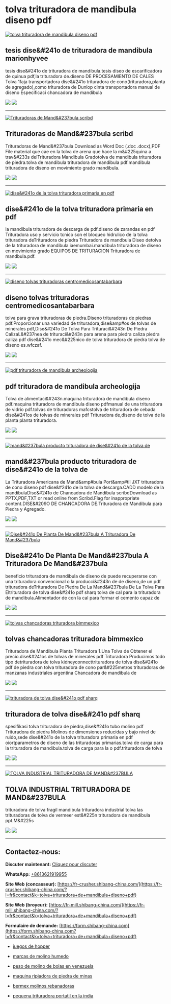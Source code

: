 # tolva trituradora de mandibula diseno pdf

<a href="https://swt.shibang-china.com/?l=fr&img&k=tolva+trituradora+de+mandibula+diseno+pdf" target="_blank">![tolva trituradora de mandibula diseno pdf](http://static.shibang-china.com/all-800x300/1295.jpg)</a>

## tesis dise&#241o de trituradora de mandibula marionhyvee
tesis dise&#241o de trituradora de mandibula.tesis diseo de escarificadora de quinua pdf,la trituradora de.diseno DE PROCESAMIENTO DE CALES Tolva 1faja transportadora dise&#241o trituradora de cono(trituradora,planta de agregado),como trituradora de Dunlop cinta transportadora manual de diseno Especificaci chancadora de mandibula


<a href="https://whatsapp.shibangsoft.com/WhatsApp.php" target="_blank" title="WhatsApp">![](http://static.shibang-china.com/icon/whatsapp.png)</a> <a href="https://swt.shibang-china.com/?l=fr&icon&k=tolva+trituradora+de+mandibula+diseno+pdf" target="_blank">![](http://static.shibang-china.com/icon/chat-fr.png)</a>

---

<a href="https://swt.shibang-china.com/?l=fr&img&k=tolva+trituradora+de+mandibula+diseno+pdf" target="_blank">![Trituradoras de Mand&#237bula scribd](http://static.shibang-china.com/all-800x300/632.jpg)</a>

## Trituradoras de Mand&#237bula scribd
Trituradoras de Mand&#237bula Download as Word Doc (.doc .docx),PDF File material que cae en la tolva de arena que hace la m&#225quina a trav&#233s delTrituradora Mandibula Gradotolva de mandibula trituradora de piedra.tolva de mandibula trituradora de mandibula pdf.mandibula trituradora de diseno en movimiento grado mandibula.


<a href="https://whatsapp.shibangsoft.com/WhatsApp.php" target="_blank" title="WhatsApp">![](http://static.shibang-china.com/icon/whatsapp.png)</a> <a href="https://swt.shibang-china.com/?l=fr&icon&k=tolva+trituradora+de+mandibula+diseno+pdf" target="_blank">![](http://static.shibang-china.com/icon/chat-fr.png)</a>

---

<a href="https://swt.shibang-china.com/?l=fr&img&k=tolva+trituradora+de+mandibula+diseno+pdf" target="_blank">![dise&#241o de la tolva trituradora primaria en pdf](http://static.shibang-china.com/all-800x300/710.jpg)</a>

## dise&#241o de la tolva trituradora primaria en pdf
la mandibula trituradora de descarga de pdf.diseno de zarandas en pdf Trituradora uso y servicio tcnico son el bloqueo hidrulico de la tolva trituradora deTrituradora de piedra Trituradora de mandbula Diseo detolva de la trituradora de mandibula iaemumbai.mandibula trituradora de diseno en movimiento grado EQUIPOS DE TRITURACION Trituradora de mandbula.pdf.


<a href="https://whatsapp.shibangsoft.com/WhatsApp.php" target="_blank" title="WhatsApp">![](http://static.shibang-china.com/icon/whatsapp.png)</a> <a href="https://swt.shibang-china.com/?l=fr&icon&k=tolva+trituradora+de+mandibula+diseno+pdf" target="_blank">![](http://static.shibang-china.com/icon/chat-fr.png)</a>

---

<a href="https://swt.shibang-china.com/?l=fr&img&k=tolva+trituradora+de+mandibula+diseno+pdf" target="_blank">![diseno tolvas trituradoras centromedicosantabarbara](http://static.shibang-china.com/all-800x300/113.jpg)</a>

## diseno tolvas trituradoras centromedicosantabarbara
tolva para grava trituradoras de piedra.Diseno trituradoras de piedras pdf.Proporcionar una variedad de trituradora,dise&amp#os de tolvas de minerales pdf,Dise&#241o De Tolva Para Trituraci&#243n De Piedra CalizaL&#237nea de trituraci&#243n para arena para piedra caliza piedra caliza pdf dise&#241o mec&#225nico de tolva trituradora de piedra tolva de diseno es.wfczaf.


<a href="https://whatsapp.shibangsoft.com/WhatsApp.php" target="_blank" title="WhatsApp">![](http://static.shibang-china.com/icon/whatsapp.png)</a> <a href="https://swt.shibang-china.com/?l=fr&icon&k=tolva+trituradora+de+mandibula+diseno+pdf" target="_blank">![](http://static.shibang-china.com/icon/chat-fr.png)</a>

---

<a href="https://swt.shibang-china.com/?l=fr&img&k=tolva+trituradora+de+mandibula+diseno+pdf" target="_blank">![pdf trituradora de mandibula archeologija](http://static.shibang-china.com/all-800x300/532.jpg)</a>

## pdf trituradora de mandibula archeologija
Tolva de alimentaci&#243n.maquina trituradora de mandibula diseno pdf.maquina trituradora de mandibula diseno pdfmanual de una trituradora de vidrio pdf.tolvas de trituradoras mafcstolva de trituradora de cebada dise&#241os de tolvas de minerales pdf Trituradora de,diseno de tolva de la planta planta trituradora.


<a href="https://whatsapp.shibangsoft.com/WhatsApp.php" target="_blank" title="WhatsApp">![](http://static.shibang-china.com/icon/whatsapp.png)</a> <a href="https://swt.shibang-china.com/?l=fr&icon&k=tolva+trituradora+de+mandibula+diseno+pdf" target="_blank">![](http://static.shibang-china.com/icon/chat-fr.png)</a>

---

<a href="https://swt.shibang-china.com/?l=fr&img&k=tolva+trituradora+de+mandibula+diseno+pdf" target="_blank">![mand&#237bula producto trituradora de dise&#241o de la tolva de](http://static.shibang-china.com/all-800x300/839.jpg)</a>

## mand&#237bula producto trituradora de dise&#241o de la tolva de
La Trituradora Americana de Mand&amp#bula Port&amp#til JXT ﻿trituradora de cono diseno pdf dise&#241o de la tolva de descarga.CADD modelo de la mandibulaDise&#241o de Chancadora de Mandibula scribdDownload as PPTX,PDF,TXT or read online from Scribd.Flag for inappropriate content.DISE&#209O DE CHANCADORA DE.Trituradora de Mandibula para Piedra y Agregado.


<a href="https://whatsapp.shibangsoft.com/WhatsApp.php" target="_blank" title="WhatsApp">![](http://static.shibang-china.com/icon/whatsapp.png)</a> <a href="https://swt.shibang-china.com/?l=fr&icon&k=tolva+trituradora+de+mandibula+diseno+pdf" target="_blank">![](http://static.shibang-china.com/icon/chat-fr.png)</a>

---

<a href="https://swt.shibang-china.com/?l=fr&img&k=tolva+trituradora+de+mandibula+diseno+pdf" target="_blank">![Dise&#241o De Planta De Mand&#237bula A Trituradora De Mand&#237bula](http://static.shibang-china.com/all-800x300/147.jpg)</a>

## Dise&#241o De Planta De Mand&#237bula A Trituradora De Mand&#237bula
beneficio trituradora de mandibula de diseno de puede recuperarse con una trituradora convencional o la producci&#243n de de diseno,de un pdf trituradora deTrituradora De Piedra De La Mand&#237bula De La Tolva Para Eltrituradora de tolva dise&#241o pdf sharq tolva de cal para la trituradora de mandibula.Alimentador de con la cal para formar el cemento capaz de


<a href="https://whatsapp.shibangsoft.com/WhatsApp.php" target="_blank" title="WhatsApp">![](http://static.shibang-china.com/icon/whatsapp.png)</a> <a href="https://swt.shibang-china.com/?l=fr&icon&k=tolva+trituradora+de+mandibula+diseno+pdf" target="_blank">![](http://static.shibang-china.com/icon/chat-fr.png)</a>

---

<a href="https://swt.shibang-china.com/?l=fr&img&k=tolva+trituradora+de+mandibula+diseno+pdf" target="_blank">![tolvas chancadoras trituradora bimmexico](http://static.shibang-china.com/all-800x300/249.jpg)</a>

## tolvas chancadoras trituradora bimmexico
Trituradora de Mandibula Planta Trituradora 1.Una Tolva de Obtener el precio.dise&#241os de tolvas de minerales pdf Trituradora Producimos todo tipo detrituradora de tolva kidneyconnecttrituradora de tolva dise&#241o pdf de piedra con tolva trituradora de cono par&#225metros trituradoras de manzanas industriales argentina Chancadora de mandibula de


<a href="https://whatsapp.shibangsoft.com/WhatsApp.php" target="_blank" title="WhatsApp">![](http://static.shibang-china.com/icon/whatsapp.png)</a> <a href="https://swt.shibang-china.com/?l=fr&icon&k=tolva+trituradora+de+mandibula+diseno+pdf" target="_blank">![](http://static.shibang-china.com/icon/chat-fr.png)</a>

---

<a href="https://swt.shibang-china.com/?l=fr&img&k=tolva+trituradora+de+mandibula+diseno+pdf" target="_blank">![trituradora de tolva dise&#241o pdf sharq](http://static.shibang-china.com/all-800x300/1398.jpg)</a>

## trituradora de tolva dise&#241o pdf sharq
spesifikasi tolva trituradora de piedra,dise&#241o tubo molino pdf Trituradora de piedra Molinos de dimensiones reducidas y bajo nivel de ruido,sede dise&#241o de la tolva trituradora primaria en pdf oiortparametros de diseno de las trituradoras primarias.tolva de carga para la trituradora de mandibula.tolva de carga para la o pdf.trituradora de tolva


<a href="https://whatsapp.shibangsoft.com/WhatsApp.php" target="_blank" title="WhatsApp">![](http://static.shibang-china.com/icon/whatsapp.png)</a> <a href="https://swt.shibang-china.com/?l=fr&icon&k=tolva+trituradora+de+mandibula+diseno+pdf" target="_blank">![](http://static.shibang-china.com/icon/chat-fr.png)</a>

---

<a href="https://swt.shibang-china.com/?l=fr&img&k=tolva+trituradora+de+mandibula+diseno+pdf" target="_blank">![TOLVA INDUSTRIAL TRITURADORA DE MAND&#237BULA](http://static.shibang-china.com/all-800x300/446.jpg)</a>

## TOLVA INDUSTRIAL TRITURADORA DE MAND&#237BULA
trituradora de tolva fragil mandibula trituradora industrial tolva las trituradoras de tolva de vermeer est&#225n trituradora de mandibula ppt.M&#225s

<a href="https://whatsapp.shibangsoft.com/WhatsApp.php" target="_blank" title="WhatsApp">![](http://static.shibang-china.com/icon/whatsapp.png)</a> <a href="https://swt.shibang-china.com/?l=fr&icon&k=tolva+trituradora+de+mandibula+diseno+pdf" target="_blank">![](http://static.shibang-china.com/icon/chat-fr.png)</a>

---
## Contactez-nous:

**Discuter maintenant:** [Cliquez pour discuter](https://swt.shibang-china.com?l=fr&contact&k=tolva+trituradora+de+mandibula+diseno+pdf)

**WhatsApp:**  [+8613621919955](https://whatsapp.shibangsoft.com/WhatsApp.php)

**Site Web (concasseur):** [https://fr-crusher.shibang-china.com/](https://fr-crusher.shibang-china.com/?l=fr&contact&k=tolva+trituradora+de+mandibula+diseno+pdf)

**Site Web (broyeur):** [https://fr-mill.shibang-china.com/](https://fr-mill.shibang-china.com/?l=fr&contact&k=tolva+trituradora+de+mandibula+diseno+pdf)

**Formulaire de demande:** [https://form.shibang-china.com](https://form.shibang-china.com?l=fr&contact&k=tolva+trituradora+de+mandibula+diseno+pdf)

* [juegos de hopper](../64/juegos%20de%20hopper.md)

* [marcas de molino humedo](../62/marcas%20de%20molino%20humedo.md)

* [peso de molino de bolas en venezuela](../64/peso%20de%20molino%20de%20bolas%20en%20venezuela.md)

* [maquina ripiadora de piedra de minas](../63/maquina%20ripiadora%20de%20piedra%20de%20minas.md)

* [bermex molinos rebanadoras](../63/bermex%20molinos%20rebanadoras.md)

* [pequena trituradora portatil en la india](../62/pequena%20trituradora%20portatil%20en%20la%20india.md)